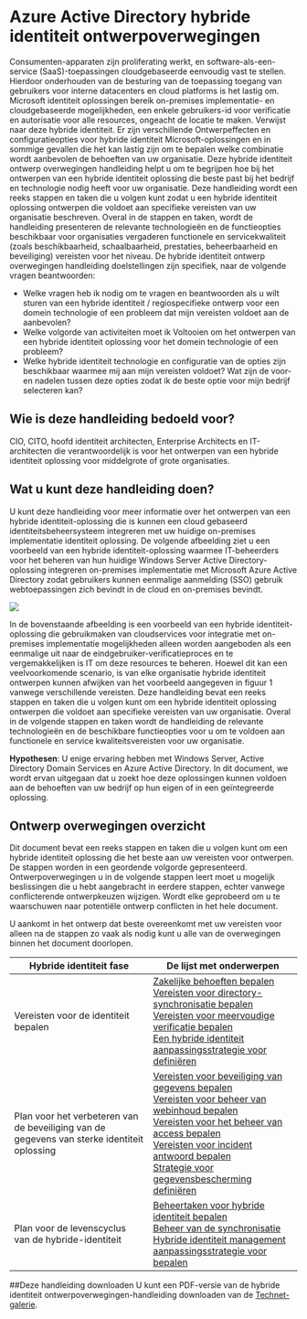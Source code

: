 <properties
    pageTitle="Azure Active Directory hybride identiteit ontwerpoverwegingen - overzicht | Microsoft Azure"
    description="Overzicht en inhoud overzicht van een hybride identiteit ontwerp overwegingen handleiding"
    documentationCenter=""
    services="active-directory"
    authors="billmath"
    manager="femila"
    editor=""/>

<tags
    ms.service="active-directory"
    ms.devlang="na"
    ms.topic="article"
    ms.tgt_pltfrm="na"
    ms.workload="identity" 
    ms.date="08/08/2016"
    ms.author="billmath"/>

# <a name="azure-active-directory-hybrid-identity-design-considerations"></a>Azure Active Directory hybride identiteit ontwerpoverwegingen

Consumenten-apparaten zijn proliferating werkt, en software-als-een-service (SaaS)-toepassingen cloudgebaseerde eenvoudig vast te stellen. Hierdoor onderhouden van de besturing van de toepassing toegang van gebruikers voor interne datacenters en cloud platforms is het lastig om.  Microsoft identiteit oplossingen bereik on-premises implementatie- en cloudgebaseerde mogelijkheden, een enkele gebruikers-id voor verificatie en autorisatie voor alle resources, ongeacht de locatie te maken. Verwijst naar deze hybride identiteit. Er zijn verschillende Ontwerpeffecten en configuratieopties voor hybride identiteit Microsoft-oplossingen en in sommige gevallen die het kan lastig zijn om te bepalen welke combinatie wordt aanbevolen de behoeften van uw organisatie. Deze hybride identiteit ontwerp overwegingen handleiding helpt u om te begrijpen hoe bij het ontwerpen van een hybride identiteit oplossing die beste past bij het bedrijf en technologie nodig heeft voor uw organisatie.  Deze handleiding wordt een reeks stappen en taken die u volgen kunt zodat u een hybride identiteit oplossing ontwerpen die voldoet aan specifieke vereisten van uw organisatie beschreven. Overal in de stappen en taken, wordt de handleiding presenteren de relevante technologieën en de functieopties beschikbaar voor organisaties vergaderen functionele en servicekwaliteit (zoals beschikbaarheid, schaalbaarheid, prestaties, beheerbaarheid en beveiliging) vereisten voor het niveau. De hybride identiteit ontwerp overwegingen handleiding doelstellingen zijn specifiek, naar de volgende vragen beantwoorden: 

- Welke vragen heb ik nodig om te vragen en beantwoorden als u wilt sturen van een hybride identiteit / regiospecifieke ontwerp voor een domein technologie of een probleem dat mijn vereisten voldoet aan de aanbevolen?
- Welke volgorde van activiteiten moet ik Voltooien om het ontwerpen van een hybride identiteit oplossing voor het domein technologie of een probleem? 
- Welke hybride identiteit technologie en configuratie van de opties zijn beschikbaar waarmee mij aan mijn vereisten voldoet? Wat zijn de voor-en nadelen tussen deze opties zodat ik de beste optie voor mijn bedrijf selecteren kan?


## <a name="who-is-this-guide-intended-for"></a>Wie is deze handleiding bedoeld voor?
 CIO, CITO, hoofd identiteit architecten, Enterprise Architects en IT-architecten die verantwoordelijk is voor het ontwerpen van een hybride identiteit oplossing voor middelgrote of grote organisaties.

## <a name="how-can-this-guide-help-you"></a>Wat u kunt deze handleiding doen? 
U kunt deze handleiding voor meer informatie over het ontwerpen van een hybride identiteit-oplossing die is kunnen een cloud gebaseerd identiteitsbeheersysteem integreren met uw huidige on-premises implementatie identiteit oplossing. De volgende afbeelding ziet u een voorbeeld van een hybride identiteit-oplossing waarmee IT-beheerders voor het beheren van hun huidige Windows Server Active Directory-oplossing integreren on-premises implementatie met Microsoft Azure Active Directory zodat gebruikers kunnen eenmalige aanmelding (SSO) gebruik webtoepassingen zich bevindt in de cloud en on-premises bevindt.

![](./media/hybrid-id-design-considerations/hybridID-example.png)


In de bovenstaande afbeelding is een voorbeeld van een hybride identiteit-oplossing die gebruikmaken van cloudservices voor integratie met on-premises implementatie mogelijkheden alleen worden aangeboden als een eenmalige uit naar de eindgebruiker-verificatieproces en te vergemakkelijken is IT om deze resources te beheren. Hoewel dit kan een veelvoorkomende scenario, is van elke organisatie hybride identiteit ontwerpen kunnen afwijken van het voorbeeld aangegeven in figuur 1 vanwege verschillende vereisten. Deze handleiding bevat een reeks stappen en taken die u volgen kunt om een hybride identiteit oplossing ontwerpen die voldoet aan specifieke vereisten van uw organisatie. Overal in de volgende stappen en taken wordt de handleiding de relevante technologieën en de beschikbare functieopties voor u om te voldoen aan functionele en service kwaliteitsvereisten voor uw organisatie.

**Hypothesen**: U enige ervaring hebben met Windows Server, Active Directory Domain Services en Azure Active Directory. In dit document, we wordt ervan uitgegaan dat u zoekt hoe deze oplossingen kunnen voldoen aan de behoeften van uw bedrijf op hun eigen of in een geïntegreerde oplossing.

## <a name="design-considerations-overview"></a>Ontwerp overwegingen overzicht
Dit document bevat een reeks stappen en taken die u volgen kunt om een hybride identiteit oplossing die het beste aan uw vereisten voor ontwerpen. De stappen worden in een geordende volgorde gepresenteerd. Ontwerpoverwegingen u in de volgende stappen leert moet u mogelijk beslissingen die u hebt aangebracht in eerdere stappen, echter vanwege conflicterende ontwerpkeuzen wijzigen. Wordt elke geprobeerd om u te waarschuwen naar potentiële ontwerp conflicten in het hele document. 

U aankomt in het ontwerp dat beste overeenkomt met uw vereisten voor alleen na de stappen zo vaak als nodig kunt u alle van de overwegingen binnen het document doorlopen. 

| Hybride identiteit fase                                             | De lijst met onderwerpen                                                                                                                                                                                       |
|-------------------------------------------------------------------|--------------------------------------------------------------------------------------------------------------------------------------------------------------------------------------------------|
| Vereisten voor de identiteit bepalen                                   | [Zakelijke behoeften bepalen](active-directory-hybrid-identity-design-considerations-business-needs.md)<br> [Vereisten voor directory-synchronisatie bepalen](active-directory-hybrid-identity-design-considerations-directory-sync-requirements.md)<br> [Vereisten voor meervoudige verificatie bepalen](active-directory-hybrid-identity-design-considerations-multifactor-auth-requirements.md)<br> [Een hybride identiteit aanpassingsstrategie voor definiëren](active-directory-hybrid-identity-design-considerations-identity-adoption-strategy.md)                       |
| Plan voor het verbeteren van de beveiliging van de gegevens van sterke identiteit oplossing | [Vereisten voor beveiliging van gegevens bepalen](active-directory-hybrid-identity-design-considerations-dataprotection-requirements.md) <br> [Vereisten voor beheer van webinhoud bepalen](active-directory-hybrid-identity-design-considerations-contentmgt-requirements.md)<br> [Vereisten voor het beheer van access bepalen](active-directory-hybrid-identity-design-considerations-accesscontrol-requirements.md)<br> [Vereisten voor incident antwoord bepalen](active-directory-hybrid-identity-design-considerations-incident-response-requirements.md) <br> [Strategie voor gegevensbescherming definiëren](active-directory-hybrid-identity-design-considerations-data-protection-strategy.md)  |
| Plan voor de levenscyclus van de hybride-identiteit                                | [Beheertaken voor hybride identiteit bepalen](active-directory-hybrid-identity-design-considerations-hybrid-id-management-tasks.md) <br> [Beheer van de synchronisatie](active-directory-hybrid-identity-design-considerations-hybrid-id-management-tasks.md)<br> [Hybride identiteit management aanpassingsstrategie voor bepalen](active-directory-hybrid-identity-design-considerations-lifecycle-adoption-strategy.md) |     


##<a name="download-this-guide"></a>Deze handleiding downloaden
U kunt een PDF-versie van de hybride identiteit ontwerpoverwegingen-handleiding downloaden van de [Technet-galerie](https://gallery.technet.microsoft.com/Azure-Hybrid-Identity-b06c8288). 

                                                             
